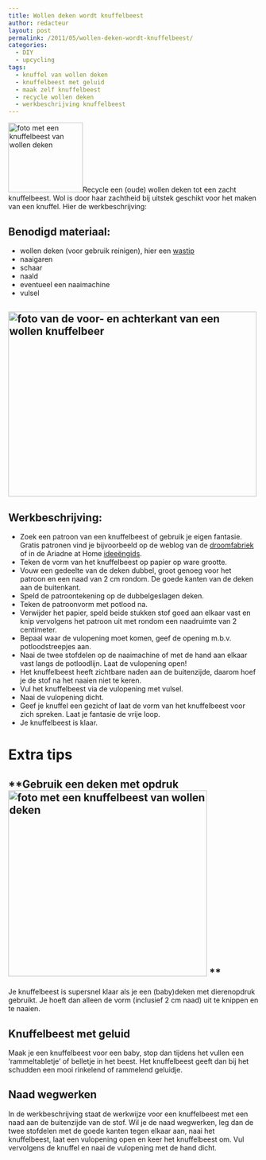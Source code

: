 ```yaml
---
title: Wollen deken wordt knuffelbeest
author: redacteur
layout: post
permalink: /2011/05/wollen-deken-wordt-knuffelbeest/
categories:
  - DIY
  - upcycling
tags:
  - knuffel van wollen deken
  - knuffelbeest met geluid
  - maak zelf knuffelbeest
  - recycle wollen deken
  - werkbeschrijving knuffelbeest
---
```

[<img class="alignleft size-thumbnail wp-image-1607" title="knuffelbeest van wollen deken" src="/wordpress/wp-content/uploads/2011/05/knuffelbeestvandeken2-150x140.jpg" alt="foto met een knuffelbeest van wollen deken" width="150" height="140" />][1]Recycle een (oude) wollen deken tot een zacht knuffelbeest. Wol is door haar zachtheid bij uitstek geschikt voor het maken van een knuffel. Hier de werkbeschrijving:<!--more Maak zelf een knuffelbeest->-->

## Benodigd materiaal:

  * wollen deken (voor gebruik reinigen), hier een <a title="tip om wollen deken te wassen" href="http://www.ah.nl/huishouden/tip?tipId=343" target="_blank">wastip</a>
  * naaigaren
  * schaar
  * naald
  * eventueel een naaimachine
  * vulsel

## <img class="aligncenter size-full wp-image-1609" title="maak zelf een knuffelbeest van een wollen deken" src="/wordpress/wp-content/uploads/2011/05/knuffelbeestvandeken1.jpg" alt="foto van de voor- en achterkant van een wollen knuffelbeer" width="500" height="372" />

## Werkbeschrijving:

  * Zoek een patroon van een knuffelbeest of gebruik je eigen fantasie. Gratis patronen vind je bijvoorbeeld op de weblog van de <a title="gratis patronen knuffelbeesten en meer" href="http://dedroomfabriek.blogspot.com/" target="_blank">droomfabriek</a> of in de Ariadne at Home <a title="patroon voor een knuffelkat" href="http://www.ariadneathome.nl/ideeengids-menu/knuffelkat.html" target="_blank">ideeëngids</a>.
  * Teken de vorm van het knuffelbeest op papier op ware grootte.
  * Vouw een gedeelte van de deken dubbel, groot genoeg voor het patroon en een naad van 2 cm rondom. De goede kanten van de deken aan de buitenkant.
  * Speld de patroontekening op de dubbelgeslagen deken.
  * Teken de patroonvorm met potlood na.
  * Verwijder het papier, speld beide stukken stof goed aan elkaar vast en knip vervolgens het patroon uit met rondom een naadruimte van 2 centimeter.
  * Bepaal waar de vulopening moet komen, geef de opening m.b.v. potloodstreepjes aan.
  * Naai de twee stofdelen op de naaimachine of met de hand aan elkaar vast langs de potloodlijn. Laat de vulopening open!
  * Het knuffelbeest heeft zichtbare naden aan de buitenzijde, daarom hoef je de stof na het naaien niet te keren.
  * Vul het knuffelbeest via de vulopening met vulsel.
  * Naai de vulopening dicht.
  * Geef je knuffel een gezicht of laat de vorm van het knuffelbeest voor zich spreken. Laat je fantasie de vrije loop.
  * Je knuffelbeest is klaar.

# **Extra tips**

## **Gebruik een deken met opdruk<img class="alignright size-full wp-image-1607" title="knuffelbeest van wollen deken" src="/wordpress/wp-content/uploads/2011/05/knuffelbeestvandeken2.jpg" alt="foto met een knuffelbeest van wollen deken" width="400" height="374" /> **

Je knuffelbeest is supersnel klaar als je een (baby)deken met dierenopdruk gebruikt. Je hoeft dan alleen de vorm (inclusief 2 cm naad) uit te knippen en te naaien.

## **Knuffelbeest met geluid**

Maak je een knuffelbeest voor een baby, stop dan tijdens het vullen een ‘rammeltabletje’ of belletje in het beest. Het knuffelbeest geeft dan bij het schudden een mooi rinkelend of rammelend geluidje.

## **Naad wegwerken**

In de werkbeschrijving staat de werkwijze voor een knuffelbeest met een naad aan de buitenzijde van de stof. Wil je de naad wegwerken, leg dan de twee stofdelen met de goede kanten tegen elkaar aan, naai het knuffelbeest, laat een vulopening open en keer het knuffelbeest om. Vul vervolgens de knuffel en naai de vulopening met de hand dicht.

 [1]: /wordpress/2011/05/wollen-deken-wordt-knuffelbeest/

